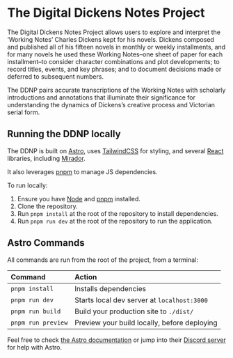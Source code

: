 # The Digital Dickens Notes Project

The Digital Dickens Notes Project allows users to explore and interpret the ‘Working Notes’ Charles Dickens kept for his novels. Dickens composed and published all of his fifteen novels in monthly or weekly installments, and for many novels he used these Working Notes–one sheet of paper for each installment–to consider character combinations and plot developments; to record titles, events, and key phrases; and to document decisions made or deferred to subsequent numbers. 

The DDNP pairs accurate transcriptions of the Working Notes with scholarly introductions and annotations that illuminate their significance for understanding the dynamics of Dickens’s creative process and Victorian serial form.  

## Running the DDNP locally

The DDNP is built on [Astro](https://astro.build/), uses [TailwindCSS](https://tailwindcss.com/) for styling, and several [React](https://reactjs.org/) libraries, including [Mirador](https://projectmirador.org/).

It also leverages [pnpm](https://pnpm.js.org/) to manage JS dependencies.

To run locally:

1. Ensure you have [Node](https://nodejs.org/) and [pnpm](https://pnpm.js.org/) installed.
2. Clone the repository.
3. Run `pnpm install` at the root of the repository to install dependencies.
4. Run `pnpm run dev` at the root of the repository to run the application. 

## Astro Commands

All commands are run from the root of the project, from a terminal:

| Command           | Action                                       |
|:----------------  |:-------------------------------------------- |
| `pnpm install`     | Installs dependencies                        |
| `pnpm run dev`     | Starts local dev server at `localhost:3000`  |
| `pnpm run build`   | Build your production site to `./dist/`      |
| `pnpm run preview` | Preview your build locally, before deploying |

Feel free to check [the Astro documentation](https://docs.astro.build) or jump into their [Discord server](https://astro.build/chat) for help with Astro.
